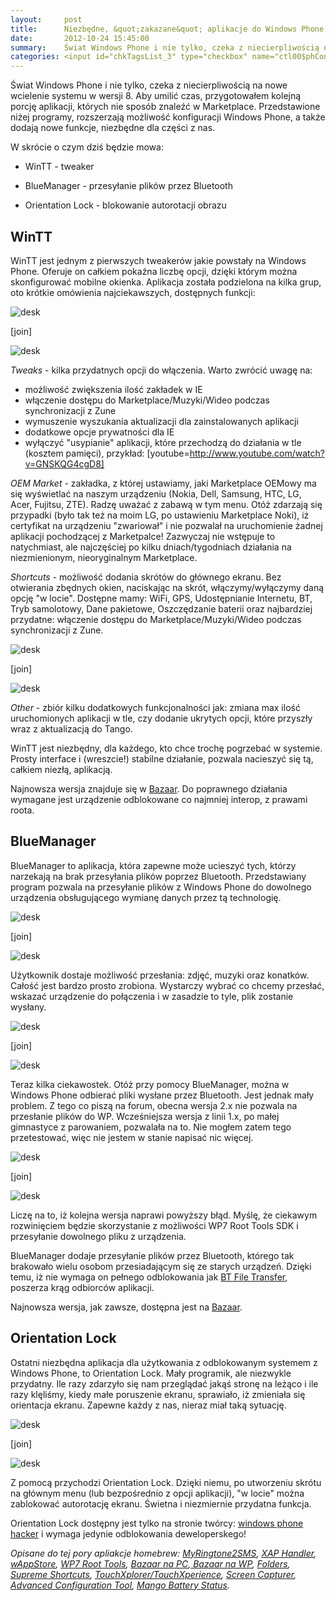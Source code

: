 ```yaml
---
layout:     post
title:      Niezbędne, &quot;zakazane&quot; aplikacje do Windows Phone 7.5
date:       2012-10-24 15:45:00
summary:    Świat Windows Phone i nie tylko, czeka z niecierpliwością na nowe wcielenie systemu w wersji 8.  Aby umilić czas, przygotowałem kolejną porcję aplikacji, których nie sposób znaleźć w Marketplace. Przedstawione niżej programy, rozszerzają możliwość konfiguracji Windows Phone, a także dodają nowe funk...
categories: <input id="chkTagsList_3" type="checkbox" name="ctl00$phContentRight$chkTagsList$chkTagsList_3" checked="checked" value="8"><label for="chkTagsList_3">oprogramowanie</label> <input id="chkTagsList_6" type="checkbox" name="ctl00$phContentRight$chkTagsList$chkTagsList_6" checked="checked" value="64"><label for="chkTagsList_6">porady</label> <input id="chkTagsList_8" type="checkbox" name="ctl00$phContentRight$chkTagsList$chkTagsList_8" checked="checked" value="256"><label for="chkTagsList_8">urządzenia mobilne</label>
---
```




Świat Windows Phone i nie tylko, czeka z niecierpliwością na nowe wcielenie systemu w wersji 8.  Aby umilić czas, przygotowałem kolejną porcję aplikacji, których nie sposób znaleźć w Marketplace. Przedstawione niżej programy, rozszerzają możliwość konfiguracji Windows Phone, a także dodają nowe funkcje, niezbędne dla części z nas.

W skrócie o czym dziś będzie mowa:

  * WinTT - tweaker


  * BlueManager - przesyłanie plików przez Bluetooth


  * Orientation Lock - blokowanie autorotacji obrazu





## WinTT


WinTT jest jednym z pierwszych tweakerów jakie powstały na Windows Phone. Oferuje on całkiem pokaźna liczbę opcji, dzięki którym można skonfigurować mobilne okienka. Aplikacja została podzielona na kilka grup, oto krótkie omówienia najciekawszych, dostępnych funkcji:



![desk](https://raw.githubusercontent.com/djfoxer/djfoxer.github.io/master/_img/2012-10-24-_119_/g_-_288x192_-_-_36924x20121023230135_0.jpg)

[join]

![desk](https://raw.githubusercontent.com/djfoxer/djfoxer.github.io/master/_img/2012-10-24-_119_/g_-_288x192_-_-_36924x20121023230140_0.jpg)



 *Tweaks*  - kilka przydatnych opcji do włączenia. Warto zwrócić uwagę na:
- możliwość zwiększenia ilość zakładek w IE
- włączenie dostępu do Marketplace/Muzyki/Wideo podczas synchronizacji z Zune
- wymuszenie wyszukania aktualizacji dla zainstalowanych aplikacji
- dodatkowe opcje prywatności dla IE
- wyłączyć "usypianie" aplikacji, które przechodzą do działania w tle (kosztem pamięci), przykład:
[youtube=http://www.youtube.com/watch?v=GNSKQG4cgD8]




 *OEM Market*  - zakładka, z której ustawiamy, jaki Marketplace OEMowy ma się wyświetlać na naszym urządzeniu (Nokia, Dell, Samsung, HTC, LG, Acer, Fujitsu, ZTE). Radzę uważać z zabawą w tym menu. Otóż zdarzają się przypadki (było tak też na moim LG, po ustawieniu Marketplace Noki), iż  certyfikat na urządzeniu "zwariował" i nie pozwalał na uruchomienie żadnej aplikacji pochodzącej z Marketpalce! Zazwyczaj nie wstępuje to natychmiast, ale najczęściej po kilku dniach/tygodniach działania na niezmienionym, nieoryginalnym Marketplace.

 *Shortcuts*  - możliwość dodania skrótów do głównego ekranu. Bez otwierania zbędnych okien, naciskając na skrót, włączymy/wyłączymy daną opcję "w locie". Dostępne mamy: WiFi, GPS, Udostępnianie Internetu, BT, Tryb samolotowy, Dane pakietowe, Oszczędzanie baterii oraz najbardziej przydatne: włączenie dostępu do Marketplace/Muzyki/Wideo podczas synchronizacji z Zune.



![desk](https://raw.githubusercontent.com/djfoxer/djfoxer.github.io/master/_img/2012-10-24-_119_/g_-_288x192_-_-_36924x20121023230145_0.jpg)

[join]

![desk](https://raw.githubusercontent.com/djfoxer/djfoxer.github.io/master/_img/2012-10-24-_119_/g_-_288x192_-_-_36924x20121023230151_0.jpg)



 *Other*  - zbiór kilku dodatkowych funkcjonalności jak: zmiana max ilość uruchomionych aplikacji w tle, czy dodanie ukrytych opcji, które przyszły wraz z aktualizacją do Tango.

WinTT jest niezbędny, dla każdego, kto chce trochę pogrzebać w systemie. Prosty interface i (wreszcie!) stabilne działanie, pozwala nacieszyć się tą, całkiem niezłą, aplikacją.

Najnowsza wersja znajduje się w [Bazaar](http://wp-bazaar.com/Bazaar/Default.aspx). Do poprawnego działania wymagane jest urządzenie odblokowane co najmniej interop, z prawami roota.







## BlueManager



BlueManager to aplikacja, która zapewne może ucieszyć tych, którzy narzekają na brak przesyłania plików poprzez Bluetooth. Przedstawiany program pozwala na przesyłanie plików z Windows Phone do dowolnego urządzenia obsługującego wymianę danych przez tą technologię. 



![desk](https://raw.githubusercontent.com/djfoxer/djfoxer.github.io/master/_img/2012-10-24-_119_/g_-_288x192_-_-_36924x20121023230102_0.jpg)

[join]

![desk](https://raw.githubusercontent.com/djfoxer/djfoxer.github.io/master/_img/2012-10-24-_119_/g_-_288x192_-_-_36924x20121023230004_0.jpg)



Użytkownik dostaje możliwość przesłania: zdjęć, muzyki oraz konatków. Całość jest bardzo prosto zrobiona. Wystarczy wybrać co chcemy przesłać, wskazać urządzenie do połączenia i w zasadzie to tyle, plik zostanie wysłany.



![desk](https://raw.githubusercontent.com/djfoxer/djfoxer.github.io/master/_img/2012-10-24-_119_/g_-_288x192_-_-_36924x20121023230019_0.jpg)

[join]

![desk](https://raw.githubusercontent.com/djfoxer/djfoxer.github.io/master/_img/2012-10-24-_119_/g_-_288x192_-_-_36924x20121023230052_0.jpg)



Teraz kilka ciekawostek. Otóż przy pomocy BlueManager, można w Windows Phone odbierać pliki wysłane przez Bluetooth. Jest jednak mały problem. Z tego co piszą na forum, obecna wersja 2.x nie pozwala na przesłanie plików do WP. Wcześniejsza wersja z linii 1.x, po małej gimnastyce z parowaniem, pozwalała na to. Nie mogłem zatem tego przetestować, więc nie jestem w stanie napisać nic więcej.



![desk](https://raw.githubusercontent.com/djfoxer/djfoxer.github.io/master/_img/2012-10-24-_119_/g_-_288x192_-_-_36924x20121023230013_0.jpg)

[join]

![desk](https://raw.githubusercontent.com/djfoxer/djfoxer.github.io/master/_img/2012-10-24-_119_/g_-_288x192_-_-_36924x20121023230110_0.jpg)



Liczę na to, iż kolejna wersja naprawi powyższy błąd. Myślę, że ciekawym rozwinięciem będzie skorzystanie z możliwości WP7 Root Tools SDK i przesyłanie dowolnego pliku z urządzenia.


BlueManager dodaje przesyłanie plików przez Bluetooth, którego tak brakowało wielu osobom przesiadającym się ze starych urządzeń. Dzięki temu, iż nie wymaga on pełnego odblokowania jak [BT File Transfer](http://forum.xda-developers.com/showthread.php?t=1513650), poszerza krąg odbiorców aplikacji. 

Najnowsza wersja, jak zawsze, dostępna jest na [Bazaar](http://wp-bazaar.com/Bazaar/Default.aspx).





## Orientation Lock



Ostatni niezbędna aplikacja dla  użytkowania z odblokowanym systemem z Windows Phone, to Orientation Lock. Mały programik, ale niezwykle przydatny. Ile razy zdarzyło się nam przeglądać jakąś stronę na leżąco i ile razy klęliśmy, kiedy małe poruszenie ekranu, sprawiało, iż zmieniała się orientacja ekranu. Zapewne każdy z nas, nieraz miał taką sytuację. 



![desk](https://raw.githubusercontent.com/djfoxer/djfoxer.github.io/master/_img/2012-10-24-_119_/g_-_288x192_-_-_36924x20121023230119_0.jpg)

[join]

![desk](https://raw.githubusercontent.com/djfoxer/djfoxer.github.io/master/_img/2012-10-24-_119_/g_-_288x192_-_-_36924x20121023230125_0.jpg)



Z pomocą przychodzi Orientation Lock. Dzięki niemu, po utworzeniu skrótu na głównym menu (lub bezpośrednio z opcji aplikacji), "w locie" można zablokować autorotację ekranu. Świetna i niezmiernie przydatna funkcja.

Orientation Lock dostępny jest tylko na stronie twórcy: [windows phone hacker](http://windowsphonehacker.com/articles/orientation_lock_release-02-06-12) i wymaga jedynie odblokowania deweloperskego!





 *Opisane do tej pory apliakcje homebrew: [MyRingtone2SMS](http://www.dobreprogramy.pl/djfoxer/MyRingtoneSMS--kolejne-szlify,33537.html), [XAP Handler](http://www.dobreprogramy.pl/djfoxer/XAP-Handler-instalacja-homebrew-z-urzadzenia,31333.html), [wAppStore](http://www.dobreprogramy.pl/djfoxer/Co-wAppStore-cos-wiecej-niz-Marketplace-dla-Windows-Phone,31311.html), [WP7 Root Tools](http://www.dobreprogramy.pl/djfoxer/Rootowanie-w-Windows-Phone-dla-wszystkich,31248.html), [Bazaar na PC](http://www.dobreprogramy.pl/djfoxer/Bazaar-alternatywny-Windows-Phone-Marketplace-z-PC,30433.html),[ Bazaar na WP](http://www.dobreprogramy.pl/djfoxer/WP-zle-aplikacje,29541.html), [Folders](http://www.dobreprogramy.pl/djfoxer/WP-zle-aplikacje-czesc,29830.html), [Supreme Shortcuts](http://www.dobreprogramy.pl/djfoxer/WP-zle-aplikacje-czesc,29830.html), [TouchXplorer/TouchXperience](http://www.dobreprogramy.pl/djfoxer/WP-zle-aplikacje-czesc,29830.html), [Screen Capturer](http://www.dobreprogramy.pl/djfoxer/WP-zle-aplikacje,29541.html), [Advanced Configuration Tool](http://www.dobreprogramy.pl/djfoxer/WP-zle-aplikacje,29541.html), [Mango Battery Status](http://www.dobreprogramy.pl/djfoxer/WP-zle-aplikacje,29541.html).* 